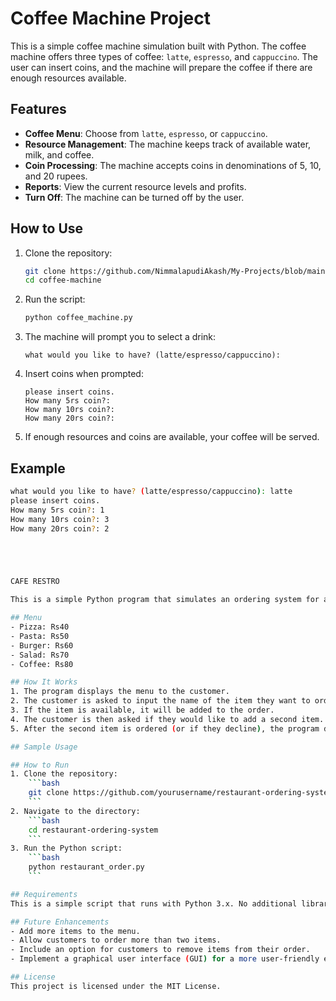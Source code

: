 # Coffee Machine Project

This is a simple coffee machine simulation built with Python. The coffee machine offers three types of coffee: `latte`, `espresso`, and `cappuccino`. The user can insert coins, and the machine will prepare the coffee if there are enough resources available.

## Features
- **Coffee Menu**: Choose from `latte`, `espresso`, or `cappuccino`.
- **Resource Management**: The machine keeps track of available water, milk, and coffee.
- **Coin Processing**: The machine accepts coins in denominations of 5, 10, and 20 rupees.
- **Reports**: View the current resource levels and profits.
- **Turn Off**: The machine can be turned off by the user.

## How to Use
1. Clone the repository:
    ```bash
    git clone https://github.com/NimmalapudiAkash/My-Projects/blob/main/coffee%20manchine/co.py
    cd coffee-machine
    ```

2. Run the script:
    ```bash
    python coffee_machine.py
    ```

3. The machine will prompt you to select a drink:
    ```
    what would you like to have? (latte/espresso/cappuccino): 
    ```

4. Insert coins when prompted:
    ```
    please insert coins.
    How many 5rs coin?: 
    How many 10rs coin?: 
    How many 20rs coin?: 
    ```

5. If enough resources and coins are available, your coffee will be served.

## Example

```bash
what would you like to have? (latte/espresso/cappuccino): latte
please insert coins.
How many 5rs coin?: 1
How many 10rs coin?: 3
How many 20rs coin?: 2





CAFE RESTRO

This is a simple Python program that simulates an ordering system for a restaurant. The program takes customer orders from a pre-defined menu and calculates the total amount. The customer can add one or two items to their order.

## Menu
- Pizza: Rs40
- Pasta: Rs50
- Burger: Rs60
- Salad: Rs70
- Coffee: Rs80

## How It Works
1. The program displays the menu to the customer.
2. The customer is asked to input the name of the item they want to order.
3. If the item is available, it will be added to the order.
4. The customer is then asked if they would like to add a second item.
5. After the second item is ordered (or if they decline), the program displays a summary of the order and the total cost.

## Sample Usage

## How to Run
1. Clone the repository:
    ```bash
    git clone https://github.com/yourusername/restaurant-ordering-system.git
    ```
2. Navigate to the directory:
    ```bash
    cd restaurant-ordering-system
    ```
3. Run the Python script:
    ```bash
    python restaurant_order.py
    ```

## Requirements
This is a simple script that runs with Python 3.x. No additional libraries are required.

## Future Enhancements
- Add more items to the menu.
- Allow customers to order more than two items.
- Include an option for customers to remove items from their order.
- Implement a graphical user interface (GUI) for a more user-friendly experience.

## License
This project is licensed under the MIT License.

